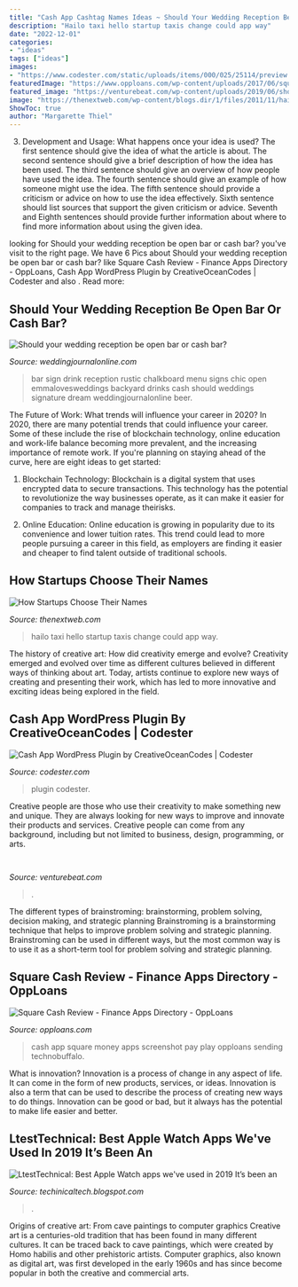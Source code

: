 ```yaml
---
title: "Cash App Cashtag Names Ideas ~ Should Your Wedding Reception Be Open Bar Or Cash Bar?"
description: "Hailo taxi hello startup taxis change could app way"
date: "2022-12-01"
categories:
- "ideas"
tags: ["ideas"]
images:
- "https://www.codester.com/static/uploads/items/000/025/25114/preview.jpg"
featuredImage: "https://www.opploans.com/wp-content/uploads/2017/06/squarecash-3.png"
featured_image: "https://venturebeat.com/wp-content/uploads/2019/06/shopify-fullfilment-network.png"
image: "https://thenextweb.com/wp-content/blogs.dir/1/files/2011/11/hailo11.png"
ShowToc: true
author: "Margarette Thiel"
---
```



3. Development and Usage: What happens once your idea is used?
The first sentence should give the idea of what the article is about. The second sentence should give a brief description of how the idea has been used. The third sentence should give an overview of how people have used the idea. The fourth sentence should give an example of how someone might use the idea. The fifth sentence should provide a criticism or advice on how to use the idea effectively. Sixth sentence should list sources that support the given criticism or advice. Seventh and Eighth sentences should provide further information about where to find more information about using the given idea.

	

		
looking for Should your wedding reception be open bar or cash bar? you've visit to the right page. We have 6 Pics about Should your wedding reception be open bar or cash bar? like Square Cash Review - Finance Apps Directory - OppLoans, Cash App WordPress Plugin by CreativeOceanCodes | Codester and also . Read more:
		
    
## Should Your Wedding Reception Be Open Bar Or Cash Bar?

<img loading=lazy src="http://weddingjournalonline.com/wp-content/uploads/2015/05/cedarwoodweddings.com_.jpg" onerror="this.onerror=null;this.src='https://tse1.mm.bing.net/th?id=OIP.07OGwERjdA-HBJTi-8JvcwHaKc&amp;pid=15.1';" alt="Should your wedding reception be open bar or cash bar?">

_Source: weddingjournalonline.com_

>bar sign drink reception rustic chalkboard menu signs chic open emmalovesweddings backyard drinks cash should weddings signature dream weddingjournalonline beer. 

	

The Future of Work: What trends will influence your career in 2020?
In 2020, there are many potential trends that could influence your career. Some of these include the rise of blockchain technology, online education and work-life balance becoming more prevalent, and the increasing importance of remote work. If you're planning on staying ahead of the curve, here are eight ideas to get started:
1. Blockchain Technology: Blockchain is a digital system that uses encrypted data to secure transactions. This technology has the potential to revolutionize the way businesses operate, as it can make it easier for companies to track and manage theirisks.

2. Online Education: Online education is growing in popularity due to its convenience and lower tuition rates. This trend could lead to more people pursuing a career in this field, as employers are finding it easier and cheaper to find talent outside of traditional schools.


    
## How Startups Choose Their Names

<img loading=lazy src="https://thenextweb.com/wp-content/blogs.dir/1/files/2011/11/hailo11.png" onerror="this.onerror=null;this.src='https://tse2.mm.bing.net/th?id=OIP.0bdoJbcJyJj4siUxLg1lGQHaHa&amp;pid=15.1';" alt="How Startups Choose Their Names">

_Source: thenextweb.com_

>hailo taxi hello startup taxis change could app way. 

	

The history of creative art: How did creativity emerge and evolve?
Creativity emerged and evolved over time as different cultures believed in different ways of thinking about art. Today, artists continue to explore new ways of creating and presenting their work, which has led to more innovative and exciting ideas being explored in the field.

    
## Cash App WordPress Plugin By CreativeOceanCodes | Codester

<img loading=lazy src="https://www.codester.com/static/uploads/items/000/025/25114/preview.jpg" onerror="this.onerror=null;this.src='https://tse4.mm.bing.net/th?id=OIP.LqZbhRfX3F6DELwnYvHGswHaDt&amp;pid=15.1';" alt="Cash App WordPress Plugin by CreativeOceanCodes | Codester">

_Source: codester.com_

>plugin codester. 

	

Creative people are those who use their creativity to make something new and unique. They are always looking for new ways to improve and innovate their products and services. Creative people can come from any background, including but not limited to business, design, programming, or arts.

    
## 

<img loading=lazy src="https://venturebeat.com/wp-content/uploads/2019/06/shopify-fullfilment-network.png" onerror="this.onerror=null;this.src='https://tse1.mm.bing.net/th?id=OIP.fmKUGeCjVcXOPqKzqQ_hWQHaDM&amp;pid=15.1';" alt="">

_Source: venturebeat.com_

>. 

	

The different types of brainstroming: brainstorming, problem solving, decision making, and strategic planning
Brainstroming is a brainstorming technique that helps to improve problem solving and strategic planning. Brainstroming can be used in different ways, but the most common way is to use it as a short-term tool for problem solving and strategic planning.

    
## Square Cash Review - Finance Apps Directory - OppLoans

<img loading=lazy src="https://www.opploans.com/wp-content/uploads/2017/06/squarecash-3.png" onerror="this.onerror=null;this.src='https://tse4.mm.bing.net/th?id=OIP.CFIVbgXoczrEP61-geZU4QHaNL&amp;pid=15.1';" alt="Square Cash Review - Finance Apps Directory - OppLoans">

_Source: opploans.com_

>cash app square money apps screenshot pay play opploans sending technobuffalo. 

	

What is innovation?
Innovation is a process of change in any aspect of life. It can come in the form of new products, services, or ideas. Innovation is also a term that can be used to describe the process of creating new ways to do things. Innovation can be good or bad, but it always has the potential to make life easier and better.

    
## LtestTechnical: Best Apple Watch Apps We&#039;ve Used In 2019 It’s Been An

<img loading=lazy src="https://lh5.googleusercontent.com/proxy/ySrKQaYjS9gyxh2LConac_MYYrkvyv99GhyQxVgDM9BghxFyJWdhKaaCnlq7_YRFvAjaE0W3Xm9NYb787dQylNm0D_PfdJZh3_w3sNhGYA=w1200-h630-p-k-no-nu" onerror="this.onerror=null;this.src='https://tse2.mm.bing.net/th?id=OIP.RpA6hGS32hc2VIVNEvtmXwHaEK&amp;pid=15.1';" alt="LtestTechnical: Best Apple Watch apps we&#039;ve used in 2019 It’s been an">

_Source: techinicaltech.blogspot.com_

>. 

	

Origins of creative art: From cave paintings to computer graphics
Creative art is a centuries-old tradition that has been found in many different cultures. It can be traced back to cave paintings, which were created by Homo habilis and other prehistoric artists. Computer graphics, also known as digital art, was first developed in the early 1960s and has since become popular in both the creative and commercial arts.

